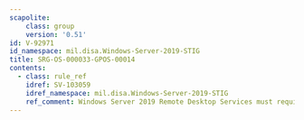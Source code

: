 ```yaml
---
scapolite:
    class: group
    version: '0.51'
id: V-92971
id_namespace: mil.disa.Windows-Server-2019-STIG
title: SRG-OS-000033-GPOS-00014
contents:
  - class: rule_ref
    idref: SV-103059
    idref_namespace: mil.disa.Windows-Server-2019-STIG
    ref_comment: Windows Server 2019 Remote Desktop Services must require se ...
---
```



